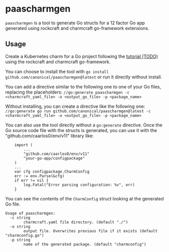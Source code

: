 # paascharmgen

`paascharmgen` is a tool to generate Go structs for a 12 factor Go app generated using rockcraft and charmcraft
go-framework extensions.


## Usage

Create a Kubernetes charm for a Go project following the [tutorial (TODO)](https://juju.is/docs/sdk/write-your-first-kubernetes-charm-for-a-go-app) using
the rockcraft and charmcraft go-framework.

You can choose to install the tool with `go install github.com/canonical/paascharmgen@latest` or run it directly without install.

You can add a directive similar to the following one to one of your Go files, replacing the placeholders:
`//go:generate paascharmgen -c <charmcraft_yaml_file> -o <output_go_file> -p <package_name>`

Without installing, you can create a directive like the following one:
`//go:generate go run github.com/canonical/paascharmgen@latest -c <charmcraft_yaml_file> -o <output_go_file> -p <package_name>`

You can also use the tool directly without a `go:generate` directive. Once the Go source code file with the structs is generated,
you can use it with the "github.com/caarlos0/env/v11" library like:
```
	import (
	    ...
	    "github.com/caarlos0/env/v11"
	    "your-go-app/configpackage"
	)
	...
	var cfg configpackage.CharmConfig
	err := env.Parse(&cfg)
	if err != nil {
		log.Fatal("Error parsing configuration: %v", err)
	}
```

You can see the contents of the `CharmConfig` struct looking at the generated Go file.

```
Usage of paascharmgen:
  -c string
    	charmcraft.yaml file directory. (default "./")
  -o string
    	output file. Overwrites previous file if it exists (default "charmconfig.go")
  -p string
    	name of the generated package. (default "charmconfig")
```